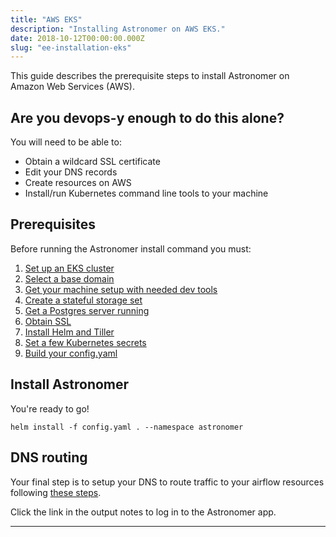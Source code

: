 ```yaml
---
title: "AWS EKS"
description: "Installing Astronomer on AWS EKS."
date: 2018-10-12T00:00:00.000Z
slug: "ee-installation-eks"
---
```

This guide describes the prerequisite steps to install Astronomer on Amazon Web Services (AWS).

## Are you devops-y enough to do this alone?

You will need to be able to:

* Obtain a wildcard SSL certificate
* Edit your DNS records
* Create resources on AWS
* Install/run Kubernetes command line tools to your machine

## Prerequisites

Before running the Astronomer install command you must:

1. [Set up an EKS cluster](https://docs.aws.amazon.com/eks/latest/userguide/getting-started.html)
2. [Select a base domain](https://astronomer.io/docs/ee-installation-base-domain)
3. [Get your machine setup with needed dev tools](https://astronomer.io/docs/ee-installation-dev-env)
4. [Create a stateful storage set](https://astronomer.io/docs/ee-installation-aws-stateful-set)
5. [Get a Postgres server running](https://astronomer.io/docs/ee-installation-postgres)
6. [Obtain SSL](https://astronomer.io/docs/ee-installation-ssl)
7. [Install Helm and Tiller](https://astronomer.io/docs/ee-installation-helm)
8. [Set a few Kubernetes secrets](https://astronomer.io/docs/ee-installation-k8s-secrets)
9. [Build your config.yaml](https://preview.astronomer.io/docs/ee-configyaml/)


## Install Astronomer

You're ready to go!

```shell
helm install -f config.yaml . --namespace astronomer
```

## DNS routing

Your final step is to setup your DNS to route traffic to your airflow resources following [these steps](https://astronomer.io/docs/ee-installation-aws-dns).

Click the link in the output notes to log in to the Astronomer app.

---
